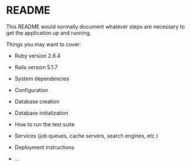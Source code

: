 # README

This README would normally document whatever steps are necessary to get the
application up and running.

Things you may want to cover:

* Ruby version
2.6.4

* Rails version
5.1.7

* System dependencies

* Configuration

* Database creation

* Database initialization

* How to run the test suite

* Services (job queues, cache servers, search engines, etc.)

* Deployment instructions

* ...
